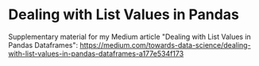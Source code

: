 # Dealing with List Values in Pandas
Supplementary material for my Medium article "Dealing with List Values in Pandas Dataframes": https://medium.com/towards-data-science/dealing-with-list-values-in-pandas-dataframes-a177e534f173 
